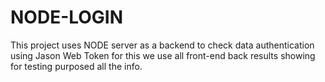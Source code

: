 # NODE-LOGIN
This project uses NODE server as a backend to check data authentication using Jason Web Token for this we use all front-end back results showing for 
testing purposed all the info.
